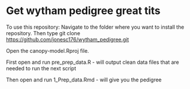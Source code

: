 # Get wytham pedigree great tits 


To use this repository:
Navigate to the folder where you want to install the repository. Then type git clone https://github.com/jonesc176/wytham_pedigree.git

Open the canopy-model.Rproj file. 

First open and run pre_prep_data.R - will output clean data files that are needed to run the next script

Then open and run 1_Prep_data.Rmd - will give you the pedigree


